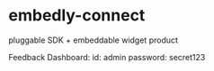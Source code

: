 # embedly-connect
 pluggable SDK + embeddable widget product


<script src="https://embedly-connect-widget.vercel.app/widget.js" > </script>
<feedback-widget client-id="demo123"></feedback-widget>

Feedback Dashboard:
id: admin
password: secret123
